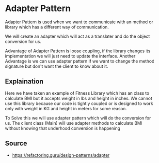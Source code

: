 
# Adapter Pattern

Adapter Pattern is used when we want to communicate with an method or library which has a different way of communication.

We will create an adapter which will act as a translater and do the object conversion for us.

Advantage of Adapter Pattern is loose coupling, if the library changes its implementation we will just need to update the interface. Another Advantage is we can use adapter pattern if we want to change the method signature but don't want the client to know about it.

## Explaination

Here we have taken an example of Fitness Library which has an class to calculate BMI but it accepts weight in lbs and height in inches. We cannot use this library because our code is tightly coupled or is designed to work only with weight in KG and height in meters for some reason. 

To Solve this we will use adapter pattern which will do the conversion for us. The client class (Main) will use adapter methods to calculate BMI without knowing that underhood conversion is happening

## Source

- https://refactoring.guru/design-patterns/adapter
